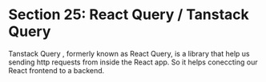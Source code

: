 # Section 25: React Query / Tanstack Query
Tanstack Query , formerly known as React Query, is a library that help us sending http requests from inside the React app. So it helps coneccting our React frontend to a backend.